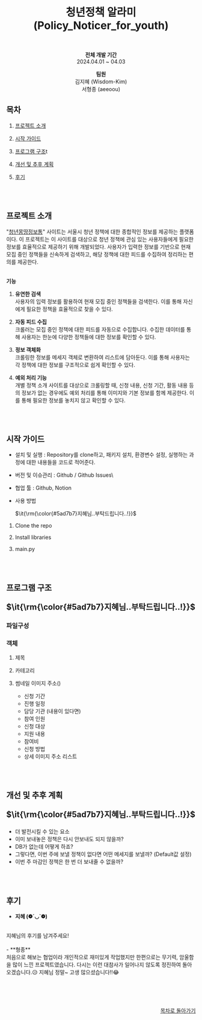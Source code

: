 <div align="center">
 
 # 청년정책 알라미 (Policy_Noticer_for_youth)
<br>

**전체 개발 기간**<br>
2024.04.01 ~ 04.03
<br>

**팀원**<br>
김지혜 (Wisdom-Kim)<br>
서형종 (aeeoou)

</div>

## 목차
1. [프로젝트 소개](#프로젝트-소개)

2. [시작 가이드](#시작-가이드)

3. [프로그램 구조](#프로그램-구조)t

4. [개선 및 추후 계획](#개선-및-추후-계획)

5. [후기](#후기)
<br>
<br>


## 프로젝트 소개
"[청년몽땅정보통](https://youth.seoul.go.kr/infoData/sprtInfo/list.do?key=2309130006)" 사이트는 서울시 청년 정책에 대한 종합적인 정보를 제공하는 플랫폼이다. 이 프로젝트는 이 사이트를 대상으로 청년 정책에 관심 있는 사용자들에게 필요한 정보를 효율적으로 제공하기 위해 개발되었다. 사용자가 입력한 정보를 기반으로 현재 모집 중인 정책들을 신속하게 검색하고, 해당 정책에 대한 피드를 수집하여 정리하는 편의를 제공한다.
<br>
<br>


**기능**
1) **유연한 검색**<br>
사용자의 입력 정보를 활용하여 현재 모집 중인 정책들을 검색한다. 이를 통해 자신에게 필요한 정책을 효율적으로 찾을 수 있다.

2) **자동 피드 수집**<br>
크롤러는 모집 중인 정책에 대한 피드를 자동으로 수집합니다. 수집한 데이터를 통해 사용자는 한눈에 다양한 정책들에 대한 정보를 확인할 수 있다.

3) **정보 객체화**<br>
크롤링한 정보를 메세지 객체로 변환하여 리스트에 담아둔다. 이를 통해 사용자는 각 정책에 대한 정보를 구조적으로 쉽게 확인할 수 있다.

4) **예외 처리 기능**<br>
개별 정책 소개 사이트를 대상으로 크롤링할 때, 신청 내용, 신청 기간, 활동 내용 등의 정보가 없는 경우에도 예외 처리를 통해 이미지와 기본 정보를 함께 제공한다. 이를 통해 필요한 정보를 놓치지 않고 확인할 수 있다.
<br>
<br>

## 시작 가이드

- 설치 및 실행 : Repository를 clone하고, 패키지 설치, 환경변수 설정, 실행하는 과정에 대한 내용들을 코드로 적어준다.

- 버전 및 이슈관리 : Github / Github Issues\

- 협업 툴 : Github, Notion

- 사용 방법 <p>$\it{\rm{\color{#5ad7b7}지혜님..부탁드립니다..!}}$</p>
1) Clone the repo

2) Install libraries

3) main.py


<br>
<br>


## 프로그램 구조 <p>$\it{\rm{\color{#5ad7b7}지혜님..부탁드립니다..!}}$</p>
### 파일구성

### 객체
1) 제목
2) 카테고리
3) 썸네일 이미지 주소()

    - 신청 기간
    - 진행 일정
    - 담당 기관
    (내용이 있다면)
    - 참여 인원
    - 신청 대상
    - 지원 내용
    - 참여비
    - 신청 방법
    - 상세 이미지 주소 리스트
<br>
<br>

    
## 개선 및 추후 계획 <p>$\it{\rm{\color{#5ad7b7}지혜님..부탁드립니다..!}}$</p>
- 더 발전시킬 수 있는 요소 <br>
- 이미 보내놓은 정책은 다시 안보내도 되지 않을까? <br>
- DB가 없는데 어떻게 하죠?
- 그렇다면, 이번 주에 보낼 정책이 없다면 어떤 메세지를 보낼까? (Default값 설정)
- 이번 주 마감인 정책은 한 번 더 보내줄 수 없을까?
<br>
<br>


## 후기
- **지혜 (❁´◡`❁)**
<br>
지혜님의 후기를 남겨주세요!
<br>
<br>
- **형종**
<br>
처음으로 해보는 협업이라 개인적으로 재미있게 작업했지만 한편으로는 무기력, 암울함을 많이 느낀 프로젝트였습니다. 다시는 이런 대참사가 일어나지 않도록 정진하여 돌아오겠습니다.😥 지혜님 정말~ 고생 많으셨습니다!!😂
<br>
<br>
<br>
<br>
<br>

<div align="right"> 

[목차로 돌아가기](#목차)
